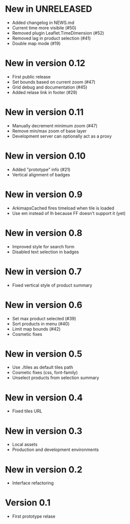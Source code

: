 # New in UNRELEASED

* Added changelog in NEWS.md
* Current time more visibile (#50)
* Removed plugin Leaflet.TimeDimension (#52)
* Removed lag in product selection (#41)
* Double map mode (#19)

# New in version 0.12

* First public release
* Set bounds based on current zoom (#47)
* Grid debug and documentation (#45)
* Added relase link in footer (#29)

# New in version 0.11

* Manually decrement minimum zoom (#47)
* Remove min/max zoom of base layer
* Development server can optionally act as a proxy

# New in version 0.10

* Added "prototype" info (#21)
* Vertical alignment of badges

# New in version 0.9

* ArkimapsCached fires timeload when tile is loaded
* Use em instead of lh because FF doesn't support it (yet)

# New in version 0.8

* Improved style for search form
* Disabled text selection in badges

# New in version 0.7

* Fixed vertical style of product summary

# New in version 0.6

* Set max product selected (#39)
* Sort products in menu (#40)
* Limit map bounds (#42)
* Cosmetic fixes

# New in version 0.5

* Use ./tiles as default tiles path
* Cosmetic fixes (css, font-family)
* Unselect products from selection summary

# New in version 0.4

* Fixed tiles URL

# New in version 0.3

* Local assets
* Production and development environments

# New in version 0.2

* Interface refactoring

# Version 0.1

* First prototype relase
